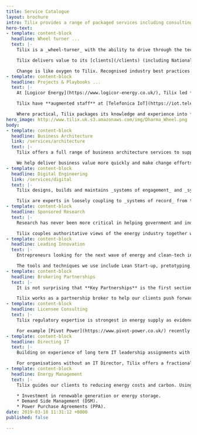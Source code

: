 ```yaml
---
title: Service Catalogue
layout: brochure
intro: Tilix provides a range of packaged services including consulting, interim management, projects and outsourcing. Our whole system value proposition makes Tilix an ideal technology and innovation partner for the energy and clean-tech sectors.
hero-text:
- template: content-block
  headline: Wheel turner ...
  text: |-
    Tilix is a _wheel-turner_ with the ability to drive through the technology and innovation challenges on the road to winning the fossil fuel end game.

    Tilix delivers value to its [clients](/clients) (including National Grid, Ofgem and Smart DCC) through **projects, staff augmentation & playbooks**. The Tilix service catalogue builds on extensive Director’s experience from interim management positions at Ovo Energy and Good Energy.

    Change is like oxygen to Tilix. Recognised industry best practices are the tools of Tilix’s trade.
- template: content-block
  headline: Projects & Playbooks ...
  text: |-
    At [Logicor Energy](https://www.logicor-energy.co.uk/), Tilix led **projects** are instrumental in setting up an electricity supply business.

    Tilix have **augmented staff** at [Telefonica IoT](https://iot.telefonica.com/) (as the comms hub Technical Lead for [SMIP]()) and at National Grid (as industrial IoT & Analytics architect for the [Deeside Project](http://deeside.nationalgrid.co.uk/)).

    Where practical, Tilix packages its knowledge and experience into **playbooks**: repeatable, preconfigured solution kits tailored to market requirements which leverage pre-established processes and technology. Deliverables are customised as opposed to custom.
hero_image: http://www.tilix.uk.s3.amazonaws.com/img/Dharma_Wheel.png
body:
- template: content-block
  headline: Business Architecture
  link: /services/architecture
  text: |-
    Tilix offers a full range of business architecture services to support a broad range of clients in the energy and cleantech sectors.

    We help deliver business value more quickly and make change efforts around people, process and technology more effective. Start-up and SME clients leverage Tilix playbooks to develop their capabilities and deliver a more effective business. Larger enterprises use Tilix to augment their own staff.
- template: content-block
  headline: Digital Engineering
  link: /services/digital
  text: |-
    Tilix designs, builds and maintains _systems of engagement_ and _systems of intelligence_ that deliver value across the whole energy value chain.

    Tilix are experts in loosely coupling to _systems of record_ from the likes of [Gentrack](https://www.gentrack.com/), [Utiligroup](https://www.utiligroup.com/), [Ferranti](http://www.ferranti.be/), [AMT-Sybex](https://www.amt-sybex.com/) and [CGI](https://www.cgi.com/en/utilities). For example, we have recently integrated with the Junifer Billing & CIS system to form highly cohesive systems of engagement for [Logicor Energy](https://www.logicor-energy.co.uk/).
- template: content-block
  headline: Sponsored Research
  text: |-
    Research has never been more critical in helping government and industry increase the stock of knowledge on local, regional, national and international problems and opportunities in energy.

    Tilix couples authoritative views of the energy industry together with modern market research methods which gives our clients a unique perspective on the smart and digital transformation of energy.
- template: content-block
  headline: Leading Innovation
  text: |-
    Entrepreneurs looking for the next wave of energy and clean-tech innovation turn to Tilix to help generate ideas, find the most promising options and create tangible results.

    The tools and techniques we use include Lean Start-up, pretotyping, prototyping, Business Model Canvas, ideation workshops, natural planning and (good old fashioned) brainstorming.
- template: content-block
  headline: Brokering Partnerships
  text: |-
    It is not surprising that **Key Partnerships** is the first section of the [Business Model Canvas](https://en.wikipedia.org/wiki/Business_Model_Canvas). There is no such thing as end to end or we can do it all.

    Tilix works as a partnership broker to help our clients push forwards their commercial success in the transition to smart and digital energy. We find the variety here particularly satisfying: every partnership has different commercial and technical nuances that have to be taken into account.
- template: content-block
  headline: Licensee Consulting
  text: |-
    Tilix regulatory expertise is strongest in energy supply as evidenced by our work for [Ofgem](https://www.ofgem.gov.uk/gas/retail-market/market-review-and-reform/smarter-markets-programme/switching-programme) in faster and more reliable switching. However, the firm offers experience from across the whole value chain.

    For example [Pivot Power](https://www.pivot-power.co.uk/) recently turned to Tilix for strategic and tactical advice on licensing spanning generation, distribution and supply.
- template: content-block
  headline: Directing IT
  text: |-
    Building on experience of long term IT leadership assignments with [Ovo](https://www.ovoenergy.com/) and [Good Energy](https://www.goodenergy.co.uk/), Tilix provides a range of IT management and IT governance services to SMEs in the energy, sustainability and clean-tech markets.

    For organisations without an IT Director, Tilix offers a fractional CIO service. For SMEs with an in-house IT capability, Tilix provides ad hoc advisory, interim management and project based solutions on an as needed basis.
- template: content-block
  headline: Energy Management
  text: |-
    Tilix guides our clients to reducing energy costs and carbon. Using a systems thinking approach, we start with an assessment of the efficiency and CO2 footprint of the value chain. We then present options for moving towards clean, cheap and cheerful energy. Areas where we have expertise include:

    * Investment in renewable generation or energy storage.
    * Demand Side Management (DSM).
    * Power Purchase Agreements (PPA).
date: 2019-03-18 11:31:12 +0000
published: false

---
```

